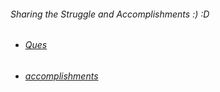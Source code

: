 
###### Sharing the Struggle and Accomplishments :) :D 


- ###### [Ques](https://github.com/anuragambuja/sharing/tree/master/Ques)


- ###### [accomplishments](https://github.com/anuragambuja/sharing/tree/master/accomplishments)
